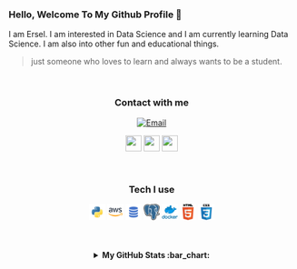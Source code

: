 ### Hello, Welcome To My Github Profile 👋

I am Ersel. I am interested in Data Science and I am currently learning Data Science. I am also into other fun and educational things.
> just someone who loves to learn and always wants to be a student.
<br/>

<h3 align="center">Contact with me</h3>
<p align="center">
<a href="mailto:ersel.kizmaz@gmail.com"><img alt="Email" src="https://img.shields.io/badge/Email-ersel.kizmaz@gmail.com-blue?style=flat&logo=gmail"></a>
</p>

<div align="center">

[<img height="28" width="28" src="https://unpkg.com/simple-icons@v7/icons/linkedin.svg" />][1]
[<img height="28" width="28" src="https://unpkg.com/simple-icons@v7/icons/medium.svg" />][2]
[<img height="28" width="28" src="https://unpkg.com/simple-icons@v7/icons/twitter.svg" />][3]

</div>
<br/>

<h3 align="center">Tech I use</h3>
<p align="center">
<img src="https://raw.githubusercontent.com/github/explore/80688e429a7d4ef2fca1e82350fe8e3517d3494d/topics/python/python.png" width="28" height="28">
<img src="https://raw.githubusercontent.com/github/explore/80688e429a7d4ef2fca1e82350fe8e3517d3494d/topics/aws/aws.png" width="28" height="28">
<img src="https://raw.githubusercontent.com/github/explore/80688e429a7d4ef2fca1e82350fe8e3517d3494d/topics/sql/sql.png" width="28" height="28">
<img src="https://raw.githubusercontent.com/github/explore/80688e429a7d4ef2fca1e82350fe8e3517d3494d/topics/postgresql/postgresql.png" width="28" height="28">
<img src="https://raw.githubusercontent.com/github/explore/80688e429a7d4ef2fca1e82350fe8e3517d3494d/topics/docker/docker.png" width="28" height="28">
<img src="https://raw.githubusercontent.com/github/explore/80688e429a7d4ef2fca1e82350fe8e3517d3494d/topics/html/html.png" width="28" height="28">
<img src="https://raw.githubusercontent.com/github/explore/80688e429a7d4ef2fca1e82350fe8e3517d3494d/topics/css/css.png" width="28" height="28">
</p>
<br/>

<h4><details align="center"> <summary>My GitHub Stats :bar_chart: </summary>
  <br/>
  <img src="https://github-readme-stats.vercel.app/api?username=mrkizmaz&show_icons=true&theme=tokyonight" width="350" height="180">
  <img src="https://github-readme-stats.vercel.app/api/top-langs/?username=mrkizmaz&langs_count=8&theme=tokyonight" height="180">
</details> </h4>


[1]: https://www.linkedin.com/in/mrkizmaz/
[2]: https://medium.com/@mrkizmaz
[3]: https://twitter.com/mrkizmaz